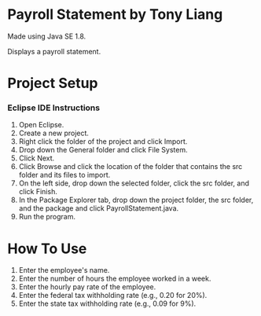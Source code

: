 # Payroll Statement by Tony Liang

Made using Java SE 1.8.

Displays a payroll statement.

# Project Setup

### Eclipse IDE Instructions
1. Open Eclipse.
2. Create a new project.
3. Right click the folder of the project and click Import.
4. Drop down the General folder and click File System.
5. Click Next.
6. Click Browse and click the location of the folder that contains the src folder and its files to import.
7. On the left side, drop down the selected folder, click the src folder, and click Finish.
8. In the Package Explorer tab, drop down the project folder, the src folder, and the package and click PayrollStatement.java.
9. Run the program.

# How To Use
1. Enter the employee's name.
2. Enter the number of hours the employee worked in a week.
3. Enter the hourly pay rate of the employee.
4. Enter the federal tax withholding rate (e.g., 0.20 for 20%).
5. Enter the state tax withholding rate (e.g., 0.09 for 9%).